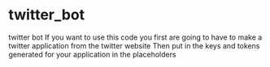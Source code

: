 # twitter_bot
twitter bot 
If you want to use this code you first are going to have to make a twitter application from the twitter website
Then put in the keys and tokens generated for your application in the placeholders 
